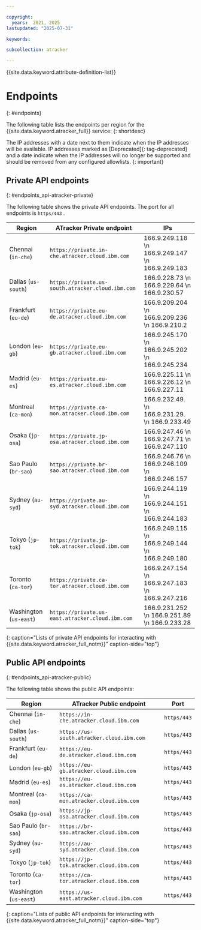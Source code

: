 ```yaml
---

copyright:
  years:  2021, 2025
lastupdated: "2025-07-31"

keywords:

subcollection: atracker

---
```


{{site.data.keyword.attribute-definition-list}}

# Endpoints
{: #endpoints}

The following table lists the endpoints per region for the {{site.data.keyword.atracker_full}} service:
{: shortdesc}

The IP addresses with a date next to them indicate when the IP addresses will be available. IP addresses marked as [Deprecated]{: tag-deprecated} and a date indicate when the IP addresses will no longer be supported and should be removed from any configured allowlists.
{: important}

## Private API endpoints
{: #endpoints_api-atracker-private}

The following table shows the private API endpoints. The port for all endpoints is `https/443` .

| Region                   | ATracker Private endpoint                         | IPs |
|--------------------------|---------------------------------------------------|-------|
| Chennai (`in-che`)      | `https://private.in-che.atracker.cloud.ibm.com` | 166.9.249.118  \n 166.9.249.147  \n 166.9.249.183 |
| Dallas (`us-south`)      | `https://private.us-south.atracker.cloud.ibm.com` | 166.9.228.73   \n 166.9.229.64   \n 166.9.230.57  |
| Frankfurt (`eu-de`)      | `https://private.eu-de.atracker.cloud.ibm.com`  |  166.9.209.204   \n 166.9.209.236   \n 166.9.210.2  |
| London (`eu-gb`)         | `https://private.eu-gb.atracker.cloud.ibm.com`  |  166.9.245.170   \n 166.9.245.202   \n 166.9.245.234  |
| Madrid (`eu-es`)         | `https://private.eu-es.atracker.cloud.ibm.com`  | 166.9.225.11  \n 166.9.226.12  \n 166.9.227.11 |
| Montreal (`ca-mon`)         | `https://private.ca-mon.atracker.cloud.ibm.com`  | 166.9.232.49. \n 166.9.231.29. \n 166.9.233.49  |
| Osaka (`jp-osa`)         | `https://private.jp-osa.atracker.cloud.ibm.com`  | 166.9.247.46  \n 166.9.247.71  \n 166.9.247.110 |
| Sao Paulo (`br-sao`)        | `https://private.br-sao.atracker.cloud.ibm.com` | 166.9.246.76  \n 166.9.246.109  \n 166.9.246.157 |
| Sydney (`au-syd`)        | `https://private.au-syd.atracker.cloud.ibm.com` |  166.9.244.119   \n 166.9.244.151   \n 166.9.244.183  |
| Tokyo  (`jp-tok`)         | `https://private.jp-tok.atracker.cloud.ibm.com`  | 166.9.249.115   \n 166.9.249.144  \n 166.9.249.180 |
| Toronto  (`ca-tor`)         | `https://private.ca-tor.atracker.cloud.ibm.com`  | 166.9.247.154   \n 166.9.247.183  \n 166.9.247.216 |
| Washington (`us-east`)   | `https://private.us-east.atracker.cloud.ibm.com`  |  166.9.231.252   \n 166.9.251.89   \n 166.9.233.28  |
{: caption="Lists of private API endpoints for interacting with {{site.data.keyword.atracker_full_notm}}" caption-side="top"}


## Public API endpoints
{: #endpoints_api-atracker-public}

The following table shows the public API endpoints:

| Region                   | ATracker Public endpoint                         | Port         |
|--------------------------|---------------------------------------------------|--------------|
| Chennai (`in-che`)      | `https://in-che.atracker.cloud.ibm.com`         | `https/443`  |
| Dallas (`us-south`)      | `https://us-south.atracker.cloud.ibm.com`         | `https/443`  |
| Frankfurt (`eu-de`)      | `https://eu-de.atracker.cloud.ibm.com`          | `https/443`  |
| London (`eu-gb`)         | `https://eu-gb.atracker.cloud.ibm.com`          | `https/443`  |
| Madrid (`eu-es`)         | `https://eu-es.atracker.cloud.ibm.com`          | `https/443`  |
| Montreal (`ca-mon`)         | `https://ca-mon.atracker.cloud.ibm.com`          | `https/443`  |
| Osaka (`jp-osa`)         | `https://jp-osa.atracker.cloud.ibm.com`          | `https/443`  |
| Sao Paulo (`br-sao`)        | `https://br-sao.atracker.cloud.ibm.com` | `https/443`  |
| Sydney (`au-syd`)        | `https://au-syd.atracker.cloud.ibm.com` | `https/443`  |
| Tokyo (`jp-tok`)         | `https://jp-tok.atracker.cloud.ibm.com`          | `https/443`  |
| Toronto (`ca-tor`)         | `https://ca-tor.atracker.cloud.ibm.com`          | `https/443`  |
| Washington (`us-east`)   | `https://us-east.atracker.cloud.ibm.com`          | `https/443`  |
{: caption="Lists of public API endpoints for interacting with {{site.data.keyword.atracker_full_notm}}" caption-side="top"}
